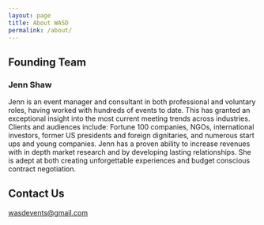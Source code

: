 ```yaml
---
layout: page
title: About WASD
permalink: /about/
---
```


## Founding Team

### Jenn Shaw

Jenn is an event manager and consultant in both professional and voluntary roles, having worked with hundreds of events to date. This has granted an exceptional insight into the most current meeting trends across industries. Clients and audiences include: Fortune 100 companies, NGOs, international investors, former US presidents and foreign dignitaries, and numerous start ups and young companies. Jenn has a proven ability to increase revenues with in depth market research and by developing lasting relationships. She is adept at both creating unforgettable experiences and budget conscious contract negotiation.

## Contact Us

[wasdevents@gmail.com](mailto:wasdevents@gmail.com)
